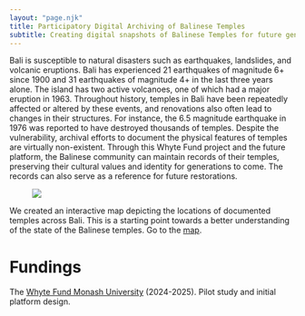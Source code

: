 ```yaml
---
layout: "page.njk"
title: Participatory Digital Archiving of Balinese Temples
subtitle: Creating digital snapshots of Balinese Temples for future generations
---
```


<p class="is-size-5">
Bali is susceptible to natural disasters such as earthquakes, landslides, and volcanic eruptions. Bali has experienced 21 earthquakes of magnitude 6+ since 1900 and 31 earthquakes of magnitude 4+ in the last three years alone. The island has two active volcanoes, one of which had a major eruption in 1963. Throughout history, temples in Bali have been repeatedly affected or altered by these events, and renovations also often lead to changes in their structures. For instance, the 6.5 magnitude earthquake in 1976 was reported to have destroyed thousands of temples. Despite the vulnerability, archival efforts to document the physical features of temples are virtually non-existent. Through this Whyte Fund project and the future platform, the Balinese community can maintain records of their temples, preserving their cultural values and identity for generations to come. The records can also serve as a reference for future restorations.
</p>

 <figure class="image mt-4 mb-4">
                <a href="https://map.badhi.id" target="_blank" title="Bali Temples Map">
                <img class="img" src="/../assets/peta-pura-bali.png"/>
                </a>
            </figure>
            <article class="message">
  <div class="message-body">
     We created an interactive map depicting the locations of documented temples across Bali. This is a starting point towards a better understanding of the state of the Balinese temples. 
                Go to the <a href="https://map.badhi.id" target="_blank" title="Bali Temples Map">map</a>. 
  </div>
</article>
<h1 class="is-size-5">Fundings</h1>
            <p class="is-size-5">
The <a href="https://www.monash.edu/it/whyte-fund/home" target="_blank">Whyte Fund Monash University</a> (2024-2025). Pilot study and initial platform design.
</p>
